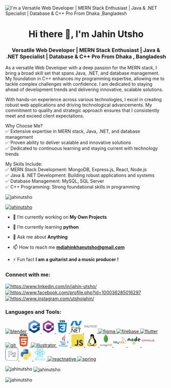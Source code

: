 ![I'm a Versatile Web Developer | MERN Stack Enthusiast | Java & .NET Specialist | Database & C++ Pro  From Dhaka ,Bangladesh](https://media.licdn.com/dms/image/v2/D4E16AQGTKEE411sjMQ/profile-displaybackgroundimage-shrink_350_1400/profile-displaybackgroundimage-shrink_350_1400/0/1725940639859?e=1731542400&v=beta&t=caJi4NTO8ljjUNY8O3DKIzRGGoa_-29OrrjALzlfmYk)



<h1 align="center">Hi there 👋, I'm Jahin Utsho</h1>
<h3 align="center">Versatile Web Developer | MERN Stack Enthusiast | Java & .NET Specialist | Database & C++ Pro From Dhaka , Bangladesh </h3>

As a versatile Web Developer with a deep passion for the MERN stack, I bring a broad skill set that spans Java, .NET, and database management. My foundation in C++ enhances my programming expertise, allowing me to tackle complex challenges with confidence. I am dedicated to staying ahead of development trends and delivering innovative, scalable solutions.

With hands-on experience across various technologies, I excel in creating robust web applications and driving technological advancements. My commitment to quality and strategic approach ensures that I consistently meet and exceed client expectations.

Why Choose Me? <br/>
✅ Extensive expertise in MERN stack, Java, .NET, and database management <br/>
✅ Proven ability to deliver scalable and innovative solutions <br/>
✅ Dedicated to continuous learning and staying current with technology trends <br/>

My Skills Include: <br/>
✅ MERN Stack Development: MongoDB, Express.js, React, Node.js <br/>
✅ Java & .NET Development: Building robust applications and systems <br/>
✅ Database Management: MySQL, SQL Server <br/>
✅ C++ Programming: Strong foundational skills in programming <br/>



<p align="left"> <img src="https://komarev.com/ghpvc/?username=jahinutsho&label=Profile%20views&color=0e75b6&style=flat" alt="jahinutsho" /> </p>

<p align="left"> <a href="https://github.com/ryo-ma/github-profile-trophy"><img src="https://github-profile-trophy.vercel.app/?username=jahinutsho" alt="jahinutsho" /></a> </p>

- 🔭 I’m currently working on **My Own Projects**

- 🌱 I’m currently learning **python**

- 💬 Ask me about **Anything**

- 📫 How to reach me **mdjahinkhanutsho@gmail.com**

- ⚡ Fun fact **I am a guitarist and a music producer !**

<h3 align="left">Connect with me:</h3>
<p align="left">
<a href="https://www.linkedin.com/in/jahin-utsho/" target="blank"><img align="center" src="https://raw.githubusercontent.com/rahuldkjain/github-profile-readme-generator/master/src/images/icons/Social/linked-in-alt.svg" alt="https://www.linkedin.com/in/jahin-utsho/" height="30" width="40" /></a>
<a href="https://www.facebook.com/profile.php?id=100036285016297" target="blank"><img align="center" src="https://raw.githubusercontent.com/rahuldkjain/github-profile-readme-generator/master/src/images/icons/Social/facebook.svg" alt="https://www.facebook.com/profile.php?id=100036285016297" height="30" width="40" /></a>
<a href="https://www.instagram.com/utshojahin/" target="blank"><img align="center" src="https://raw.githubusercontent.com/rahuldkjain/github-profile-readme-generator/master/src/images/icons/Social/instagram.svg" alt="https://www.instagram.com/utshojahin/" height="30" width="40" /></a>
</p>

<h3 align="left">Languages and Tools:</h3>
<p align="left"> <a href="https://www.blender.org/" target="_blank" rel="noreferrer"> <img src="https://download.blender.org/branding/community/blender_community_badge_white.svg" alt="blender" width="40" height="40"/> </a> <a href="https://www.w3schools.com/cpp/" target="_blank" rel="noreferrer"> <img src="https://raw.githubusercontent.com/devicons/devicon/master/icons/cplusplus/cplusplus-original.svg" alt="cplusplus" width="40" height="40"/> </a> <a href="https://www.w3schools.com/cs/" target="_blank" rel="noreferrer"> <img src="https://raw.githubusercontent.com/devicons/devicon/master/icons/csharp/csharp-original.svg" alt="csharp" width="40" height="40"/> </a> <a href="https://www.w3schools.com/css/" target="_blank" rel="noreferrer"> <img src="https://raw.githubusercontent.com/devicons/devicon/master/icons/css3/css3-original-wordmark.svg" alt="css3" width="40" height="40"/> </a> <a href="https://dotnet.microsoft.com/" target="_blank" rel="noreferrer"> <img src="https://raw.githubusercontent.com/devicons/devicon/master/icons/dot-net/dot-net-original-wordmark.svg" alt="dotnet" width="40" height="40"/> </a> <a href="https://expressjs.com" target="_blank" rel="noreferrer"> <img src="https://raw.githubusercontent.com/devicons/devicon/master/icons/express/express-original-wordmark.svg" alt="express" width="40" height="40"/> </a> <a href="https://www.figma.com/" target="_blank" rel="noreferrer"> <img src="https://www.vectorlogo.zone/logos/figma/figma-icon.svg" alt="figma" width="40" height="40"/> </a> <a href="https://firebase.google.com/" target="_blank" rel="noreferrer"> <img src="https://www.vectorlogo.zone/logos/firebase/firebase-icon.svg" alt="firebase" width="40" height="40"/> </a> <a href="https://flutter.dev" target="_blank" rel="noreferrer"> <img src="https://www.vectorlogo.zone/logos/flutterio/flutterio-icon.svg" alt="flutter" width="40" height="40"/> </a> <a href="https://git-scm.com/" target="_blank" rel="noreferrer"> <img src="https://www.vectorlogo.zone/logos/git-scm/git-scm-icon.svg" alt="git" width="40" height="40"/> </a> <a href="https://www.w3.org/html/" target="_blank" rel="noreferrer"> <img src="https://raw.githubusercontent.com/devicons/devicon/master/icons/html5/html5-original-wordmark.svg" alt="html5" width="40" height="40"/> </a> <a href="https://www.adobe.com/in/products/illustrator.html" target="_blank" rel="noreferrer"> <img src="https://www.vectorlogo.zone/logos/adobe_illustrator/adobe_illustrator-icon.svg" alt="illustrator" width="40" height="40"/> </a> <a href="https://www.java.com" target="_blank" rel="noreferrer"> <img src="https://raw.githubusercontent.com/devicons/devicon/master/icons/java/java-original.svg" alt="java" width="40" height="40"/> </a> <a href="https://developer.mozilla.org/en-US/docs/Web/JavaScript" target="_blank" rel="noreferrer"> <img src="https://raw.githubusercontent.com/devicons/devicon/master/icons/javascript/javascript-original.svg" alt="javascript" width="40" height="40"/> </a> <a href="https://www.linux.org/" target="_blank" rel="noreferrer"> <img src="https://raw.githubusercontent.com/devicons/devicon/master/icons/linux/linux-original.svg" alt="linux" width="40" height="40"/> </a> <a href="https://www.mongodb.com/" target="_blank" rel="noreferrer"> <img src="https://raw.githubusercontent.com/devicons/devicon/master/icons/mongodb/mongodb-original-wordmark.svg" alt="mongodb" width="40" height="40"/> </a> <a href="https://www.mysql.com/" target="_blank" rel="noreferrer"> <img src="https://raw.githubusercontent.com/devicons/devicon/master/icons/mysql/mysql-original-wordmark.svg" alt="mysql" width="40" height="40"/> </a> <a href="https://nodejs.org" target="_blank" rel="noreferrer"> <img src="https://raw.githubusercontent.com/devicons/devicon/master/icons/nodejs/nodejs-original-wordmark.svg" alt="nodejs" width="40" height="40"/> </a> <a href="https://www.oracle.com/" target="_blank" rel="noreferrer"> <img src="https://raw.githubusercontent.com/devicons/devicon/master/icons/oracle/oracle-original.svg" alt="oracle" width="40" height="40"/> </a> <a href="https://www.photoshop.com/en" target="_blank" rel="noreferrer"> <img src="https://raw.githubusercontent.com/devicons/devicon/master/icons/photoshop/photoshop-line.svg" alt="photoshop" width="40" height="40"/> </a> <a href="https://www.python.org" target="_blank" rel="noreferrer"> <img src="https://raw.githubusercontent.com/devicons/devicon/master/icons/python/python-original.svg" alt="python" width="40" height="40"/> </a> <a href="https://reactjs.org/" target="_blank" rel="noreferrer"> <img src="https://raw.githubusercontent.com/devicons/devicon/master/icons/react/react-original-wordmark.svg" alt="react" width="40" height="40"/> </a> <a href="https://reactnative.dev/" target="_blank" rel="noreferrer"> <img src="https://reactnative.dev/img/header_logo.svg" alt="reactnative" width="40" height="40"/> </a> <a href="https://spring.io/" target="_blank" rel="noreferrer"> <img src="https://www.vectorlogo.zone/logos/springio/springio-icon.svg" alt="spring" width="40" height="40"/> </a> </p>


<p><img align="left" src="https://github-readme-stats.vercel.app/api/top-langs?username=jahinutsho&show_icons=true&locale=en&layout=compact" alt="jahinutsho" /></p> 


<p>&nbsp;<img align="center" src="https://github-readme-stats.vercel.app/api?username=jahinutsho&show_icons=true&locale=en" alt="jahinutsho" /></p> 

<p><img align="center" src="https://github-readme-streak-stats.herokuapp.com/?user=jahinutsho&" alt="jahinutsho" /></p>

